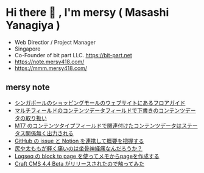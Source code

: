 # Hi there 👋 , I'm mersy ( Masashi Yanagiya )

- Web Directior / Project Manager
- Singapore
- Co-Founder of bit part LLC. https://bit-part.net
- https://note.mersy418.com/
- https://mmm.mersy418.com/

## mersy note
<!-- BLOG-POST-LIST:START -->
- [シンガポールのショッピングモールのウェブサイトにあるフロアガイド](https://note.mersy418.com/article/diary-20230305?utm_source=feed)
- [マルチフィールドのコンテンツデータフィールドで下書きのコンテンツデータの取り扱い](https://note.mersy418.com/article/mtappjquery-multifield-contentdata-draft?utm_source=feed)
- [MT7 のコンテンツタイプフィールドで関連付けたコンテンツデータはステータス関係無く出力される](https://note.mersy418.com/article/mt7-contenttypefield-contentdata-status?utm_source=feed)
- [GitHub の issue と Notion を連携して概要を把握する](https://note.mersy418.com/article/github-issue-notion?utm_source=feed)
- [尻や太ももが軽く痛いのは﻿坐骨神経痛なんだろうか？](https://note.mersy418.com/article/diary20230228?utm_source=feed)
- [Logseq の block to page を使ってメモからpageを作成する](https://note.mersy418.com/article/logseq-plugin-block-to-page?utm_source=feed)
- [Craft CMS 4.4 Beta がリリースされたので触ってみた](https://note.mersy418.com/article/craft-cms-4-4-beta?utm_source=feed)
<!-- BLOG-POST-LIST:END -->
